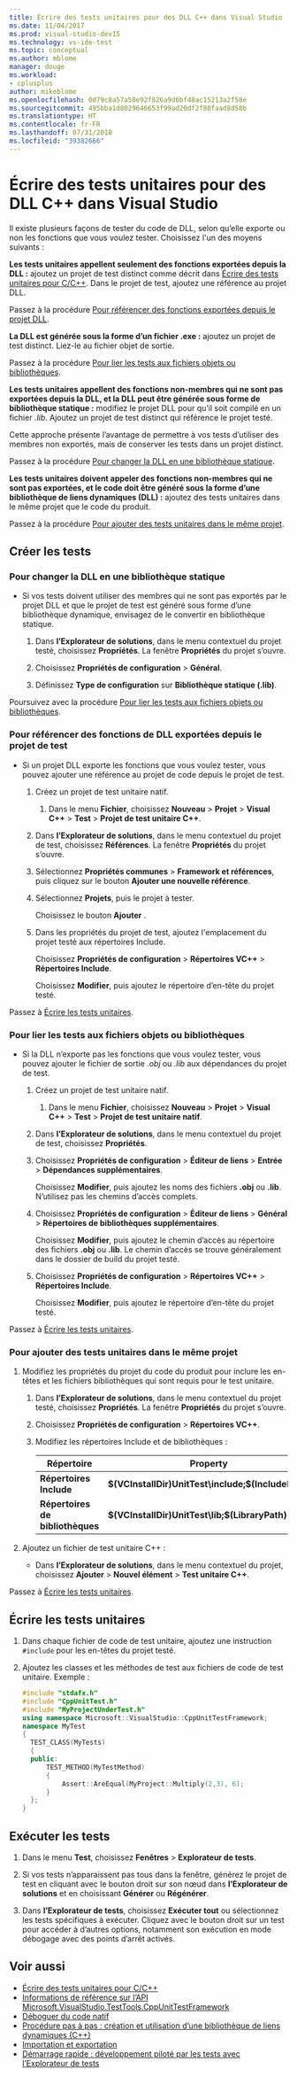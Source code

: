 ```yaml
---
title: Écrire des tests unitaires pour des DLL C++ dans Visual Studio
ms.date: 11/04/2017
ms.prod: visual-studio-dev15
ms.technology: vs-ide-test
ms.topic: conceptual
ms.author: mblome
manager: douge
ms.workload:
- cplusplus
author: mikeblome
ms.openlocfilehash: 0d79c8a57a58e92f826a9d6bf48ac15213a2f58e
ms.sourcegitcommit: 495bba1d8029646653f99ad20df2f80faad8d58b
ms.translationtype: HT
ms.contentlocale: fr-FR
ms.lasthandoff: 07/31/2018
ms.locfileid: "39382666"
---
```

# <a name="write-unit-tests-for-c-dlls-in-visual-studio"></a>Écrire des tests unitaires pour des DLL C++ dans Visual Studio

 Il existe plusieurs façons de tester du code de DLL, selon qu’elle exporte ou non les fonctions que vous voulez tester. Choisissez l'un des moyens suivants :

 **Les tests unitaires appellent seulement des fonctions exportées depuis la DLL :** ajoutez un projet de test distinct comme décrit dans [Écrire des tests unitaires pour C/C++](writing-unit-tests-for-c-cpp.md). Dans le projet de test, ajoutez une référence au projet DLL.

 Passez à la procédure [Pour référencer des fonctions exportées depuis le projet DLL](#projectRef).

 **La DLL est générée sous la forme d’un fichier .exe :** ajoutez un projet de test distinct. Liez-le au fichier objet de sortie.

 Passez à la procédure [Pour lier les tests aux fichiers objets ou bibliothèques](#objectRef).

 **Les tests unitaires appellent des fonctions non-membres qui ne sont pas exportées depuis la DLL, et la DLL peut être générée sous forme de bibliothèque statique :** modifiez le projet DLL pour qu’il soit compilé en un fichier *.lib*. Ajoutez un projet de test distinct qui référence le projet testé.

 Cette approche présente l’avantage de permettre à vos tests d’utiliser des membres non exportés, mais de conserver les tests dans un projet distinct.

 Passez à la procédure [Pour changer la DLL en une bibliothèque statique](#staticLink).

 **Les tests unitaires doivent appeler des fonctions non-membres qui ne sont pas exportées, et le code doit être généré sous la forme d’une bibliothèque de liens dynamiques (DLL) :** ajoutez des tests unitaires dans le même projet que le code du produit.

 Passez à la procédure [Pour ajouter des tests unitaires dans le même projet](#sameProject).

## <a name="create-the-tests"></a>Créer les tests

###  <a name="staticLink"></a> Pour changer la DLL en une bibliothèque statique

-   Si vos tests doivent utiliser des membres qui ne sont pas exportés par le projet DLL et que le projet de test est généré sous forme d’une bibliothèque dynamique, envisagez de le convertir en bibliothèque statique.

    1.  Dans **l’Explorateur de solutions**, dans le menu contextuel du projet testé, choisissez **Propriétés**. La fenêtre **Propriétés** du projet s’ouvre.

    2.  Choisissez **Propriétés de configuration** > **Général**.

    3.  Définissez **Type de configuration** sur **Bibliothèque statique (.lib)**.

 Poursuivez avec la procédure [Pour lier les tests aux fichiers objets ou bibliothèques](#objectRef).

###  <a name="projectRef"></a> Pour référencer des fonctions de DLL exportées depuis le projet de test

-   Si un projet DLL exporte les fonctions que vous voulez tester, vous pouvez ajouter une référence au projet de code depuis le projet de test.

    1.  Créez un projet de test unitaire natif.

        1.  Dans le menu **Fichier**, choisissez **Nouveau** > **Projet** > **Visual C++** > **Test** > **Projet de test unitaire C++**.

    2.  Dans **l’Explorateur de solutions**, dans le menu contextuel du projet de test, choisissez **Références**. La fenêtre **Propriétés** du projet s’ouvre.

    3.  Sélectionnez **Propriétés communes** > **Framework et références**, puis cliquez sur le bouton **Ajouter une nouvelle référence**.

    4.  Sélectionnez **Projets**, puis le projet à tester.

         Choisissez le bouton **Ajouter** .

    5.  Dans les propriétés du projet de test, ajoutez l'emplacement du projet testé aux répertoires Include.

         Choisissez **Propriétés de configuration** > **Répertoires VC++** > **Répertoires Include**.

         Choisissez **Modifier**, puis ajoutez le répertoire d’en-tête du projet testé.

 Passez à [Écrire les tests unitaires](#addTests).

###  <a name="objectRef"></a> Pour lier les tests aux fichiers objets ou bibliothèques

-   Si la DLL n’exporte pas les fonctions que vous voulez tester, vous pouvez ajouter le fichier de sortie *.obj* ou *.lib* aux dépendances du projet de test.

    1.  Créez un projet de test unitaire natif.

        1.  Dans le menu **Fichier**, choisissez **Nouveau** > **Projet** > **Visual C++** > **Test** > **Projet de test unitaire natif**.

    2.  Dans **l’Explorateur de solutions**, dans le menu contextuel du projet de test, choisissez **Propriétés**.

    3.  Choisissez **Propriétés de configuration** > **Éditeur de liens** > **Entrée** > **Dépendances supplémentaires**.

         Choisissez **Modifier**, puis ajoutez les noms des fichiers **.obj** ou **.lib**. N’utilisez pas les chemins d’accès complets.

    4.  Choisissez **Propriétés de configuration** > **Éditeur de liens** > **Général** > **Répertoires de bibliothèques supplémentaires**.

         Choisissez **Modifier**, puis ajoutez le chemin d’accès au répertoire des fichiers **.obj** ou **.lib**. Le chemin d’accès se trouve généralement dans le dossier de build du projet testé.

    5.  Choisissez **Propriétés de configuration** > **Répertoires VC++** > **Répertoires Include**.

         Choisissez **Modifier**, puis ajoutez le répertoire d’en-tête du projet testé.

 Passez à [Écrire les tests unitaires](#addTests).

###  <a name="sameProject"></a> Pour ajouter des tests unitaires dans le même projet

1.  Modifiez les propriétés du projet du code du produit pour inclure les en-têtes et les fichiers bibliothèques qui sont requis pour le test unitaire.

    1.  Dans **l’Explorateur de solutions**, dans le menu contextuel du projet testé, choisissez **Propriétés**. La fenêtre **Propriétés** du projet s’ouvre.

    2.  Choisissez **Propriétés de configuration** > **Répertoires VC++**.

    3.  Modifiez les répertoires Include et de bibliothèques :

        |Répertoire|Property|
        |-|-|
        |**Répertoires Include** | **$(VCInstallDir)UnitTest\include;$(IncludePath)**|
        |**Répertoires de bibliothèques** | **$(VCInstallDir)UnitTest\lib;$(LibraryPath)**|

2.  Ajoutez un fichier de test unitaire C++ :

    -   Dans **l’Explorateur de solutions**, dans le menu contextuel du projet, choisissez **Ajouter** > **Nouvel élément** > **Test unitaire C++**.

 Passez à [Écrire les tests unitaires](#addTests).

##  <a name="addTests"></a> Écrire les tests unitaires

1.  Dans chaque fichier de code de test unitaire, ajoutez une instruction `#include` pour les en-têtes du projet testé.

2.  Ajoutez les classes et les méthodes de test aux fichiers de code de test unitaire. Exemple :

    ```cpp
    #include "stdafx.h"
    #include "CppUnitTest.h"
    #include "MyProjectUnderTest.h"
    using namespace Microsoft::VisualStudio::CppUnitTestFramework;
    namespace MyTest
    {
      TEST_CLASS(MyTests)
      {
      public:
          TEST_METHOD(MyTestMethod)
          {
              Assert::AreEqual(MyProject::Multiply(2,3), 6);
          }
      };
    }
    ```

## <a name="run-the-tests"></a>Exécuter les tests

1.  Dans le menu **Test**, choisissez **Fenêtres** > **Explorateur de tests**.

1. Si vos tests n’apparaissent pas tous dans la fenêtre, générez le projet de test en cliquant avec le bouton droit sur son nœud dans **l’Explorateur de solutions** et en choisissant **Générer** ou **Régénérer**.

1.  Dans **l’Explorateur de tests**, choisissez **Exécuter tout** ou sélectionnez les tests spécifiques à exécuter. Cliquez avec le bouton droit sur un test pour accéder à d’autres options, notamment son exécution en mode débogage avec des points d’arrêt activés.

## <a name="see-also"></a>Voir aussi

- [Écrire des tests unitaires pour C/C++](writing-unit-tests-for-c-cpp.md)
- [Informations de référence sur l’API Microsoft.VisualStudio.TestTools.CppUnitTestFramework](../test/microsoft-visualstudio-testtools-cppunittestframework-api-reference.md)
- [Déboguer du code natif](../debugger/debugging-native-code.md)
- [Procédure pas à pas : création et utilisation d’une bibliothèque de liens dynamiques (C++)](/cpp/build/walkthrough-creating-and-using-a-dynamic-link-library-cpp)
- [Importation et exportation](/cpp/build/importing-and-exporting)
- [Démarrage rapide : développement piloté par les tests avec l’Explorateur de tests](../test/quick-start-test-driven-development-with-test-explorer.md)
